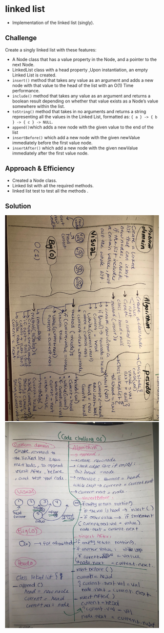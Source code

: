 # linked list

- Implementation of the linked list (singly).



## Challenge

Create a singly linked list with these features:

- A Node class that has a  value property in the Node, and a pointer to the next Node.
- LinkedList class with a head property ,Upon instantiation, an empty Linked List is created.
- `insert()` method that takes any value as an argument and adds a new node with that value to the head of the list with an O(1) Time performance.
- `include()` method that takes any value as an argument and returns a boolean result depending on whether that value exists as a Node’s value somewhere within the list.
- `toString()` method that takes in no arguments and returns a string representing all the values in the Linked List, formatted as: `{ a } -> { b } -> { c } -> NULL`.
- `append()`which adds a new node with the given value to the end of the list
- `insertBefore()` which add a new node with the given newValue immediately before the first value node.
- `insertAfter()` which add a new node with the given newValue immediately after the first value node.




## Approach & Efficiency

- Created a Node class.
- Linked list with all the required methods.
- linked list test to test all the methods .

## Solution

![white boarding](/assets/ch05.jpg)
![white boarding](/assets/ch06.jpg)

